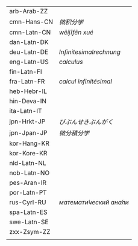 | | |
|-|-|
| arb-Arab-ZZ |  |
| cmn-Hans-CN | _微积分学_ |
| cmn-Latn-CN | _wēijīfēn xué_ |
| dan-Latn-DK |  |
| deu-Latn-DE | _Infinitesimalrechnung_ |
| eng-Latn-US | _calculus_ |
| fin-Latn-FI |  |
| fra-Latn-FR | _calcul infinitésimal_ |
| heb-Hebr-IL |  |
| hin-Deva-IN |  |
| ita-Latn-IT |  |
| jpn-Hrkt-JP | _びぶんせきぶんがく_ |
| jpn-Jpan-JP | _微分積分学_ |
| kor-Hang-KR |  |
| kor-Kore-KR |  |
| nld-Latn-NL |  |
| nob-Latn-NO |  |
| pes-Aran-IR |  |
| por-Latn-PT |  |
| rus-Cyrl-RU | _математи́ческий ана́ли_ |
| spa-Latn-ES |  |
| swe-Latn-SE |  |
| zxx-Zsym-ZZ |  |
|  |  |